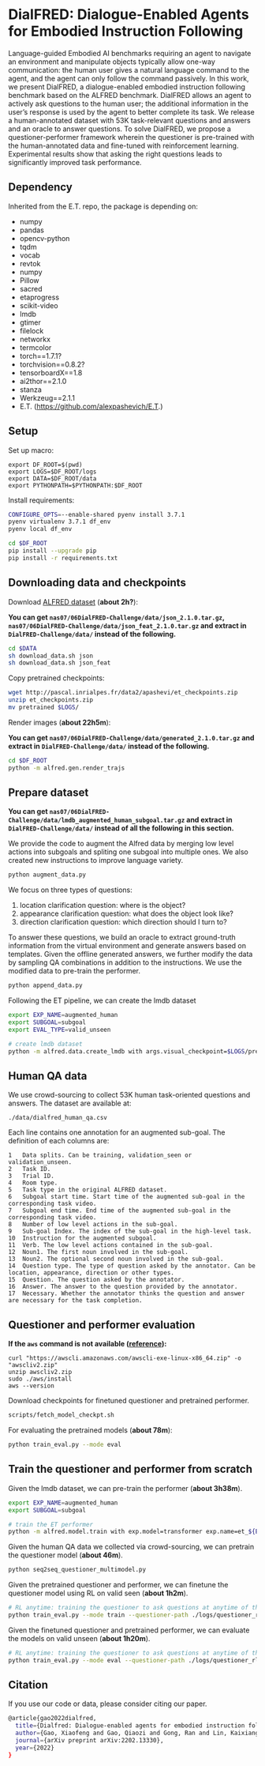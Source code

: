 # DialFRED: Dialogue-Enabled Agents for Embodied Instruction Following

Language-guided Embodied AI benchmarks requiring an agent to navigate an environment and manipulate objects typically allow one-way communication: the human user gives a natural language command to the agent, and the agent can only follow the command passively. In this work, we present DialFRED, a dialogue-enabled embodied instruction following benchmark based on the ALFRED benchmark. DialFRED allows an agent to actively ask questions to the human user; the additional information in the user’s response is used by the agent to better complete its task. We release a human-annotated dataset with 53K task-relevant questions and answers and an oracle to answer questions. To solve DialFRED, we propose a questioner-performer framework wherein the questioner is pre-trained with the human-annotated data and fine-tuned with reinforcement learning. Experimental results show that asking the right questions leads to significantly improved task performance.

## Dependency

Inherited from the E.T. repo, the package is depending on:
- numpy
- pandas
- opencv-python
- tqdm
- vocab
- revtok
- numpy
- Pillow
- sacred
- etaprogress
- scikit-video
- lmdb
- gtimer
- filelock
- networkx
- termcolor
- torch==1.7.1?
- torchvision==0.8.2?
- tensorboardX==1.8
- ai2thor==2.1.0
- stanza
- Werkzeug==2.1.1
- E.T. (https://github.com/alexpashevich/E.T.)

## Setup
Set up macro:
```
export DF_ROOT=$(pwd)
export LOGS=$DF_ROOT/logs
export DATA=$DF_ROOT/data
export PYTHONPATH=$PYTHONPATH:$DF_ROOT
```

Install requirements:
```bash
CONFIGURE_OPTS=--enable-shared pyenv install 3.7.1
pyenv virtualenv 3.7.1 df_env
pyenv local df_env

cd $DF_ROOT
pip install --upgrade pip
pip install -r requirements.txt
```

## Downloading data and checkpoints

Download [ALFRED dataset](https://github.com/askforalfred/alfred) (**about 2h?**):

**You can get `nas07/06DialFRED-Challenge/data/json_2.1.0.tar.gz`, `nas07/06DialFRED-Challenge/data/json_feat_2.1.0.tar.gz` and extract in `DialFRED-Challenge/data/` instead of the following.**
```bash
cd $DATA
sh download_data.sh json
sh download_data.sh json_feat
```

Copy pretrained checkpoints:
```bash
wget http://pascal.inrialpes.fr/data2/apashevi/et_checkpoints.zip
unzip et_checkpoints.zip
mv pretrained $LOGS/
```

Render images (**about 22h5m**):

**You can get `nas07/06DialFRED-Challenge/data/generated_2.1.0.tar.gz` and extract in `DialFRED-Challenge/data/` instead of the following.**
```bash
cd $DF_ROOT
python -m alfred.gen.render_trajs
```

## Prepare dataset

**You can get `nas07/06DialFRED-Challenge/data/lmdb_augmented_human_subgoal.tar.gz` and extract in `DialFRED-Challenge/data/` instead of all the following in this section.**

We provide the code to augment the Alfred data by merging low level actions into subgoals and spliting one subgoal into multiple ones. We also created new instructions to improve language variety. 
```bash
python augment_data.py
```

We focus on three types of questions:
1. location clarification question: where is the object?
2. appearance clarification question: what does the object look like?
3. direction clarification question: which direction should I turn to?

To answer these questions, we build an oracle to extract ground-truth information from the virtual environment and generate answers based on templates. Given the offline generated answers, we further modify the data by sampling QA combinations in addition to the instructions. We use the modified data to pre-train the performer.

``` bash
python append_data.py
```

Following the ET pipeline, we can create the lmdb dataset 
``` bash
export EXP_NAME=augmented_human
export SUBGOAL=subgoal
export EVAL_TYPE=valid_unseen

# create lmdb dataset
python -m alfred.data.create_lmdb with args.visual_checkpoint=$LOGS/pretrained/fasterrcnn_model.pth args.data_output=lmdb_${EXP_NAME}_${SUBGOAL} args.vocab_path=$DF_ROOT/files/$EXP_NAME.vocab > ./logs/et_${EXP_NAME}_${SUBGOAL}.log 2>&1 &

```

## Human QA data

We use crowd-sourcing to collect 53K human task-oriented questions and answers. The dataset are available at:
```
./data/dialfred_human_qa.csv
```
Each line contains one annotation for an augmented sub-goal. The definition of each columns are:
```
1   Data splits. Can be training, validation_seen or validation_unseen.
2   Task ID.
3   Trial ID.
4   Room type. 
5   Task type in the original ALFRED dataset.
6   Subgoal start time. Start time of the augmented sub-goal in the corresponding task video.    
7   Subgoal end time. End time of the augmented sub-goal in the corresponding task video.
8   Number of low level actions in the sub-goal. 
9   Sub-goal Index. The index of the sub-goal in the high-level task.
10  Instruction for the augmented subgoal.
11  Verb. The low level actions contained in the sub-goal.
12  Noun1. The first noun involved in the sub-goal.
13  Noun2. The optional second noun involved in the sub-goal.
14  Question type. The type of question asked by the annotator. Can be location, appearance, direction or other types.
15  Question. The question asked by the annotator.
16  Answer. The answer to the question provided by the annotator.
17  Necessary. Whether the annotator thinks the question and answer are necessary for the task completion.
```

## Questioner and performer evaluation

**If the `aws` command is not available ([reference](https://docs.aws.amazon.com/ja_jp/cli/latest/userguide/getting-started-install.html)):**
```
curl "https://awscli.amazonaws.com/awscli-exe-linux-x86_64.zip" -o "awscliv2.zip"
unzip awscliv2.zip
sudo ./aws/install
aws --version
```

Download checkpoints for finetuned questioner and pretrained performer.
```bash
scripts/fetch_model_checkpt.sh

```
For evaluating the pretrained models (**about 78m**):
```bash
python train_eval.py --mode eval

```

## Train the questioner and performer from scratch

Given the lmdb dataset, we can pre-train the performer (**about 3h38m**).
```bash
export EXP_NAME=augmented_human
export SUBGOAL=subgoal

# train the ET performer
python -m alfred.model.train with exp.model=transformer exp.name=et_${EXP_NAME}_${SUBGOAL} exp.data.train=lmdb_${EXP_NAME}_${SUBGOAL} train.seed=1 > ./logs/et_${EXP_NAME}_${SUBGOAL}.log 2>&1 &

```

Given the human QA data we collected via crowd-sourcing, we can pretrain the questioner model (**about 46m**).
```bash
python seq2seq_questioner_multimodel.py

```

Given the pretrained questioner and performer, we can finetune the questioner model using RL on valid seen (**about 1h2m**).
```bash
# RL anytime: training the questioner to ask questions at anytime of the task
python train_eval.py --mode train --questioner-path ./logs/questioner_rl/pretrained_questioner.pt

```

Given the finetuned questioner and pretrained performer, we can evaluate the models on valid unseen (**about 1h20m**).
```bash
# RL anytime: training the questioner to ask questions at anytime of the task
python train_eval.py --mode eval --questioner-path ./logs/questioner_rl/questioner_anytime_seen1.pt

```

## Citation

If you use our code or data, please consider citing our paper.
```bash
@article{gao2022dialfred,
  title={Dialfred: Dialogue-enabled agents for embodied instruction following},
  author={Gao, Xiaofeng and Gao, Qiaozi and Gong, Ran and Lin, Kaixiang and Thattai, Govind and Sukhatme, Gaurav S},
  journal={arXiv preprint arXiv:2202.13330},
  year={2022}
}
```